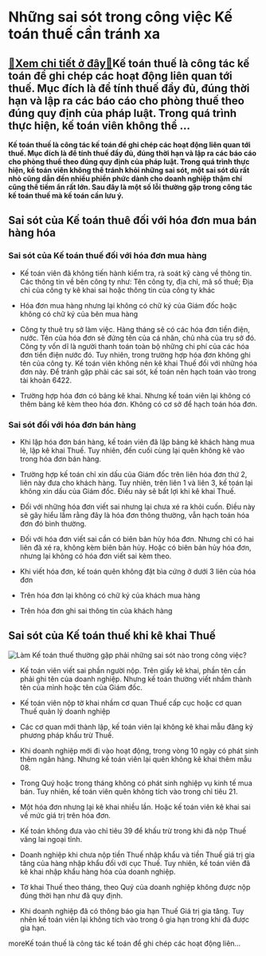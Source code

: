Những sai sót trong công việc Kế toán thuế cần tránh xa
=======================================================

[:gift:Xem chi tiết ở đây:gift:](https://hddtvn.com/nhung-sai-sot-trong-cong-viec-ke-toan-thue-can-tranh-xa/)Kế toán thuế là công tác kế toán để ghi chép các hoạt động liên quan tới thuế. Mục đích là để tính thuế đầy đủ, đúng thời hạn và lập ra các báo cáo cho phòng thuế theo đúng quy định của pháp luật. Trong quá trình thực hiện, kế toán viên không thể …
--------------------------------------------------------------------------------------------------------------------------------------------------------------------------------------------------------------------------------------------------------

**Kế toán thuế là công tác kế toán để ghi chép các hoạt động liên quan tới thuế. Mục đích là để tính thuế đầy đủ, đúng thời hạn và lập ra các báo cáo cho phòng thuế theo đúng quy định của pháp luật. Trong quá trình thực hiện, kế toán viên không thể tránh khỏi những sai sót, một sai sót dù rất nhỏ cũng dẫn đến nhiều phiền phức dành cho doanh nghiệp thậm chí cũng thể tiềm ẩn rất lớn. Sau đây là một số lỗi thường gặp trong công tác kế toán thuế mà kế toán cần lưu ý.**


Sai sót của Kế toán thuê đối với hóa đơn mua bán hàng hóa
---------------------------------------------------------


### Sai sót của Kế toán thuế đối với hóa đơn mua hàng




* Kế toán viên đã không tiến hành kiểm tra, rà soát kỹ càng về thông tin. Các thông tin về bên công ty như: Tên công ty, địa chỉ, mã số thuế; Địa chỉ của công ty kê khai sai hoặc thông tin của công ty khác

* Hóa đơn mua hàng nhưng lại không có chữ ký của Giám đốc hoặc không có chữ ký của bên mua hàng

* Công ty thuê trụ sở làm việc. Hàng tháng sẽ có các hóa đơn tiền điện, nước. Tên của hóa đơn sẽ đứng tên của cá nhân, chủ nhà của trụ sở đó. Công ty vốn dĩ là người thanh toán toàn bộ những chi phí của các hóa đơn tiền điện nước đó. Tuy nhiên, trong trường hợp hóa đơn không ghi tên của công ty. Kế toán viên không nên kê khai Thuế đối với những hóa đơn này. Để tránh gặp phải các sai sót, kế toán nên hạch toán vào trong tài khoản 6422.

* Trường hợp hóa đơn có bảng kê khai. Nhưng kế toán viên lại không có thêm bảng kê kèm theo hóa đơn. Không có cơ sở để hạch toán hóa đơn.



### Sai sót đối với hóa đơn bán hàng




* Khi lập hóa đơn bán hàng, kế toán viên đã lập bảng kê khách hàng mua lẻ, lập kê khai Thuế. Tuy nhiên, đến cuối cùng lại quên không kê vào trong hóa đơn bán hàng.

* Trường hợp kế toán chỉ xin dấu của Giám đốc trên liên hóa đơn thứ 2, liên này đưa cho khách hàng. Tuy nhiên, trên liên 1 và liên 3, kế toán lại không xin dấu của Giám đốc. Điều này sẽ bất lợi khi kê khai Thuế.

* Đối với những hóa đơn viết sai nhưng lại chưa xé ra khỏi cuốn. Điều này sẽ gây hiểu lầm rằng đây là hóa đơn thông thường, vẫn hạch toán hóa đơn đó bình thường.

* Đối với hóa đơn viết sai cần có biên bản hủy hóa đơn. Nhưng chỉ có hai liên đã xé ra, không kèm biên bản hủy. Hoặc có biên bản hủy hóa đơn, nhưng lại không có hóa đơn viết sai kèm theo.

* Khi viết hóa đơn, kế toán quên không đặt bìa cứng ở dưới 3 liên của hóa đơn

* Trên hóa đơn lại không có chữ ký của khách mua hàng

* Trên hóa đơn ghi sai thông tin của khách hàng



Sai sót của Kế toán thuế khi kê khai Thuế
-----------------------------------------


![Làm Kế toán thuế thường gặp phải những sai sót nào trong công việc?](https://hddtvn.com/wp-content/uploads/2021/01/ke-toan-thue-tron-goi-1.jpg)




* Kế toán viên viết sai phần người nộp. Trên giấy kê khai, phần tên cần phải ghi tên của doanh nghiệp. Nhưng kế toán thường viết nhầm thành tên của mình hoặc tên của Giám đốc.

* Kế toán viên nộp tờ khai nhầm cơ quan Thuế cấp cục hoặc cơ quan Thuế quản lý doanh nghiệp

* Các cơ quan mới thành lập, kế toán viên lại không kê khai mẫu đăng ký phương pháp khấu trừ Thuế.

* Khi doanh nghiệp mới đi vào hoạt động, trong vòng 10 ngày có phát sinh thêm ngân hàng. Nhưng kế toán viên lại quên không kê khai thêm mẫu 08.

* Trong Quý hoặc trong tháng không có phát sinh nghiệp vụ kinh tế mua bán. Tuy nhiên, kế toán viên quên không tích vào trong chỉ tiêu 21.

* Một hóa đơn nhưng lại kê khai nhiều lần. Hoặc kế toán viên kê khai sai về mức giá trị trên hóa đơn.

* Kế toán không đưa vào chỉ tiêu 39 để khấu trừ trong khi đã nộp Thuế vãng lai ngoại tỉnh.

* Doanh nghiệp khi chưa nộp tiền Thuế nhập khẩu và tiền Thuế giá trị gia tăng của hàng nhập khẩu đối với cục Thuế. Tuy nhiên, kế toán viên đã kê khai nhập khẩu hàng hóa của doanh nghiệp.

* Tờ khai Thuế theo tháng, theo Quý của doanh nghiệp không được nộp đúng thời hạn như đã quy định.

* Khi doanh nghiệp đã có thông báo gia hạn Thuế Giá trị gia tăng. Tuy nhên kế toán viên lại không tích vào trong ô gia hạn trong khi đã được gia hạn.



moreKế toán thuế là công tác kế toán để ghi chép các hoạt động liên…

